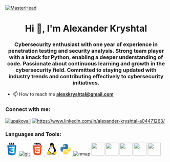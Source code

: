 [![MasterHead](https://encrypted-tbn0.gstatic.com/images?q=tbn:ANd9GcRCCuLeWvUsm8pHW0MQjxVKJEjMKH5l9uvU23L6-P89&s)](https://github.com/upakovall)
<h1 align="center">Hi 👋, I'm Alexander Kryshtal</h1>
<h3 align="center">Cybersecurity enthusiast with one year of experience in penetration testing and security analysis. Strong team player with a knack for Python, enabling a deeper understanding of code. Passionate about continuous learning and growth in the cybersecurity field. Committed to staying updated with industry trends and contributing effectively to cybersecurity initiatives.</h3>

- 📫 How to reach me **alexxkryshtal@gmail.com**

<h3 align="left">Connect with me:</h3>
<p align="left">
<a href="https://twitter.com/upakovall" target="blank"><img align="center" src="https://raw.githubusercontent.com/rahuldkjain/github-profile-readme-generator/master/src/images/icons/Social/twitter.svg" alt="upakovall" height="30" width="40" /></a>
<a href="https://www.linkedin.com/in/alexander-kryshtal-a04471263/" target="blank"><img align="center" src="https://raw.githubusercontent.com/rahuldkjain/github-profile-readme-generator/master/src/images/icons/Social/linked-in-alt.svg" alt="https://www.linkedin.com/in/alexander-kryshtal-a04471263/" height="30" width="40" /></a>
</p>

<h3 align="left">Languages and Tools:</h3>
<p align="left"> <a href="https://www.w3schools.com/css/" target="_blank" rel="noreferrer"> <img src="https://raw.githubusercontent.com/devicons/devicon/master/icons/css3/css3-original-wordmark.svg" alt="css3" width="40" height="40"/> </a> <a href="https://git-scm.com/" target="_blank" rel="noreferrer"> <img src="https://www.vectorlogo.zone/logos/git-scm/git-scm-icon.svg" alt="git" width="40" height="40"/> </a> <a href="https://www.w3.org/html/" target="_blank" rel="noreferrer"> <img src="https://raw.githubusercontent.com/devicons/devicon/master/icons/html5/html5-original-wordmark.svg" alt="html5" width="40" height="40"/> </a> <a href="https://www.linux.org/" target="_blank" rel="noreferrer"> <img src="https://raw.githubusercontent.com/devicons/devicon/master/icons/linux/linux-original.svg" alt="linux" width="40" height="40"/> </a> <a href="https://www.python.org" target="_blank" rel="noreferrer"> <img src="https://raw.githubusercontent.com/devicons/devicon/master/icons/python/python-original.svg" alt="python" width="40" height="40"/> </a> <img src = "https://nmap.org/images/nmap-project-logo.svg" alt = "nmap" width="40" height="40"/>
<img src = "https://cdn.icon-icons.com/icons2/3053/PNG/512/burp_suite_macos_bigsur_icon_190319.png" width="40" height="40"/>
<img src = "https://avatars.githubusercontent.com/u/6716868?s=280&v=4" width="40" height="40"/> 
<img src = "https://miro.medium.com/v2/resize:fit:581/1*jqc9VGIBgq9GkXeJ9jRRvA.png" width="40" height="40"/> 
<img src = "https://fbi.cults3d.com/uploaders/13889723/illustration-file/88f914f9-4ec0-4d0c-8ebb-5edc51f4b3cd/kali_linux.jpg" width="40" height="40"/> 
<img src = "https://w7.pngwing.com/pngs/122/777/png-transparent-metasploit-project-penetration-test-security-hacker-computer-security-shellcode-ruby-blue-angle-logo.png" width="40" height="40"/> 

</p>

